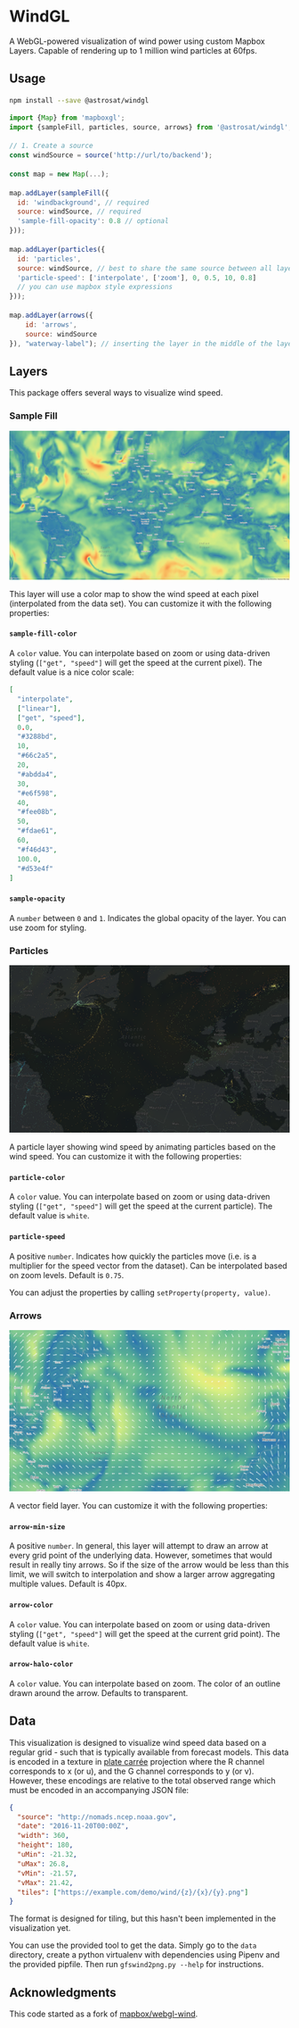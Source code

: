 # WindGL

A WebGL-powered visualization of wind power using custom Mapbox Layers.
Capable of rendering up to 1 million wind particles at 60fps.

## Usage

```sh
npm install --save @astrosat/windgl
```

```javascript
import {Map} from 'mapboxgl';
import {sampleFill, particles, source, arrows} from '@astrosat/windgl';

// 1. Create a source
const windSource = source('http://url/to/backend');

const map = new Map(...);

map.addLayer(sampleFill({
  id: 'windbackground', // required
  source: windSource, // required
  'sample-fill-opacity': 0.8 // optional
}));

map.addLayer(particles({
  id: 'particles',
  source: windSource, // best to share the same source between all layers
  'particle-speed': ['interpolate', ['zoom'], 0, 0.5, 10, 0.8]
  // you can use mapbox style expressions
}));

map.addLayer(arrows({
    id: 'arrows',
    source: windSource
}), "waterway-label"); // inserting the layer in the middle of the layer stack is supported
```

## Layers

This package offers several ways to visualize wind speed.

### Sample Fill

![Sample Fill](./docs/random/sampleFill.png)

This layer will use a color map to show the wind speed at each pixel (interpolated from the data set). You can customize it with the following properties:

#### `sample-fill-color`

A `color` value. You can interpolate based on zoom or using data-driven styling (`["get", "speed"]` will get the speed at the current pixel). The default value is a nice color scale:

```json
[
  "interpolate",
  ["linear"],
  ["get", "speed"],
  0.0,
  "#3288bd",
  10,
  "#66c2a5",
  20,
  "#abdda4",
  30,
  "#e6f598",
  40,
  "#fee08b",
  50,
  "#fdae61",
  60,
  "#f46d43",
  100.0,
  "#d53e4f"
]
```

#### `sample-opacity`

A `number` between `0` and `1`. Indicates the global opacity of the layer. You can use zoom for styling.

### Particles

![Particles](./docs/random/particles.png)

A particle layer showing wind speed by animating particles based on the wind speed. You can customize it with the following properties:

#### `particle-color`

A `color` value. You can interpolate based on zoom or using data-driven styling (`["get", "speed"]` will get the speed at the current particle). The default value is `white`.

#### `particle-speed`

A positive `number`. Indicates how quickly the particles move (i.e. is a multiplier for the speed vector from the dataset). Can be interpolated based on zoom levels. Default is `0.75`.

You can adjust the properties by calling `setProperty(property, value)`.

### Arrows

![Arrows](./docs/random/arrows.png)

A vector field layer. You can customize it with the following properties:

#### `arrow-min-size`

A positive `number`. In general, this layer will attempt to draw an arrow at every grid point of the underlying data. However, sometimes that would result in really tiny arrows. So if the size of the arrow would be less than this limit, we will switch to interpolation and show a larger arrow aggregating multiple values. Default is 40px.

#### `arrow-color`

A `color` value. You can interpolate based on zoom or using data-driven styling (`["get", "speed"]` will get the speed at the current grid point). The default value is `white`.

#### `arrow-halo-color`

A `color` value. You can interpolate based on zoom. The color of an outline drawn around the arrow. Defaults to transparent.

## Data

This visualization is designed to visualize wind speed data based on a regular grid - such that is typically available from forecast models. This data is encoded in a texture in [plate carrée](https://en.wikipedia.org/wiki/Equirectangular_projection) projection where the R channel corresponds to x (or u), and the G channel corresponds to y (or v). However, these encodings are relative to the total observed range which must be encoded in an accompanying JSON file:

```json
{
  "source": "http://nomads.ncep.noaa.gov",
  "date": "2016-11-20T00:00Z",
  "width": 360,
  "height": 180,
  "uMin": -21.32,
  "uMax": 26.8,
  "vMin": -21.57,
  "vMax": 21.42,
  "tiles": ["https://example.com/demo/wind/{z}/{x}/{y}.png"]
}
```

The format is designed for tiling, but this hasn't been implemented in the visualization yet.

You can use the provided tool to get the data. Simply go to the `data` directory, create a python virtualenv with dependencies using Pipenv and the provided pipfile. Then run `gfswind2png.py --help` for instructions.

## Acknowledgments

This code started as a fork of [mapbox/webgl-wind](https://github.com/mapbox/webgl-wind).
